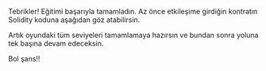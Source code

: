 Tebrikler! Eğitimi başarıyla tamamladın. 
Az önce etkileşime girdiğin kontratın Solidity koduna aşağıdan göz atabilirsin.

Artık oyundaki tüm seviyeleri tamamlamaya hazırsın ve bundan sonra yoluna tek başına devam edeceksin.

Bol şans!!
